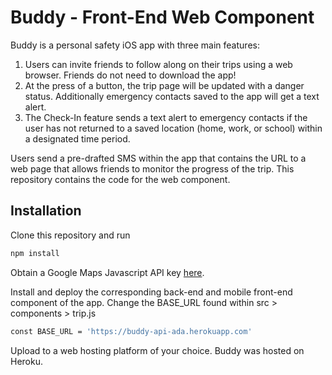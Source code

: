 # Buddy - Front-End Web Component
Buddy is a personal safety iOS app with three main features:
1. Users can invite friends to follow along on their trips using a web browser. Friends do not need to download the app!
2. At the press of a button, the trip page will be updated with a danger status. Additionally emergency contacts saved to the app will get a text alert. 
3. The Check-In feature sends a text alert to emergency contacts if the user has not returned to a saved location (home, work, or school) within a designated time period. 

Users send a pre-drafted SMS within the app that contains the URL to a web page that allows friends to monitor the progress of the trip. This repository contains the code for the web component.

## Installation
Clone this repository and run

```sh
npm install
```

Obtain a Google Maps Javascript API key [here](https://developers.google.com/maps/documentation/javascript/tutorial).

Install and deploy the corresponding back-end and mobile front-end component of the app. Change the BASE_URL found within src > components > trip.js

```sh
const BASE_URL = 'https://buddy-api-ada.herokuapp.com'
```

Upload to a web hosting platform of your choice. Buddy was hosted on Heroku.


